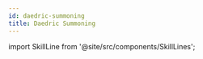 ```yaml
---
id: daedric-summoning
title: Daedric Summoning
---
```

import SkillLine from '@site/src/components/SkillLines';


